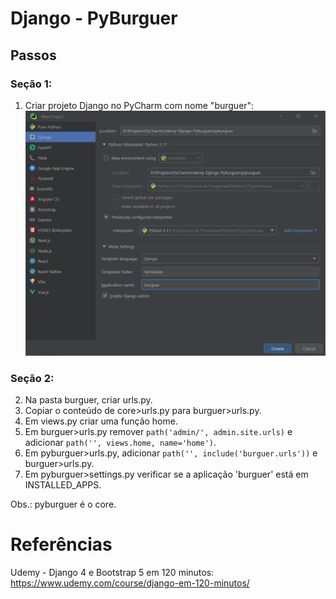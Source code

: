 # Django - PyBurguer

## Passos

### Seção 1:
1. Criar projeto Django no PyCharm com nome "burguer":
![PyCharm-Django-Starter](/printscreens/PyCharm-Django-Starter-PyBurguer.png)
### Seção 2:
2. Na pasta burguer, criar urls.py. 
3. Copiar o conteúdo de core>urls.py para burguer>urls.py.
4. Em views.py criar uma função home.
5. Em burguer>urls.py remover `path('admin/', admin.site.urls)` e adicionar `path('', views.home, name='home')`.
6. Em pyburguer>urls.py, adicionar `path('', include('burguer.urls'))` e burguer>urls.py.
7. Em pyburguer>settings.py verificar se a aplicação 'burguer' está em INSTALLED_APPS.

Obs.: pyburguer é o core.


# Referências
Udemy - Django 4 e Bootstrap 5 em 120 minutos:
https://www.udemy.com/course/django-em-120-minutos/